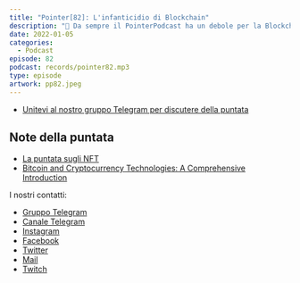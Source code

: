 ```yaml
---
title: "Pointer[82]: L'infanticidio di Blockchain"
description: "🥂 Da sempre il PointerPodcast ha un debole per la Blockchain, quindi ci è sembrato un ottimo argomento per aprire in bellezza il 2022. Vogliamo però essere più obiettivi e anche un po' provocatori, provando ad evidenziare limiti e problemi di questa tecnologia. ⛓  Sapete cos'è l'infanticidio di Blockchain? Durante la puntata abbiamo spiegato cosa intendiamo con questo termine; altro argomento che abbiamo affrontato è il mining di cryptovalute, di quanto convenga farlo ora e di cosa si intende per Merge Mining. E per concludere in bellezza, l'argomento per noi più coinvolgente: la blockchain è davvero decentralizzata? 🔗 Avrete capito che la Blockchain è stata la protagonista della puntata. Curiosi di saperne di più? Non dovete fare altro che ascoltare la nostra ottantaduesima puntata e poi darci la vostra opinione nella PointerChat (chat.pointerpodcast.it)."
date: 2022-01-05
categories:
  - Podcast
episode: 82
podcast: records/pointer82.mp3
type: episode
artwork: pp82.jpeg
---
```


- [Unitevi al nostro gruppo Telegram per discutere della puntata](https://t.me/pointerpodcastgruppo)

## Note della puntata

- [La puntata sugli NFT]()
- [Bitcoin and Cryptocurrency Technologies: A Comprehensive Introduction](https://www.amazon.it/Bitcoin-Cryptocurrency-Technologies-Comprehensive-Introduction/dp/0691171696/)

I nostri contatti:

- [Gruppo Telegram](https://t.me/pointerpodcastgruppo)
- [Canale Telegram](https://t.me/PointerPodcast)
- [Instagram](https://www.instagram.com/pointerpodcast/)
- [Facebook](https://www.facebook.com/pointerPodcast/)
- [Twitter](https://twitter.com/PointerPodcast)
- [Mail](info@pointerpodcast.it)
- [Twitch](https://www.twitch.tv/pointerpodcast)
